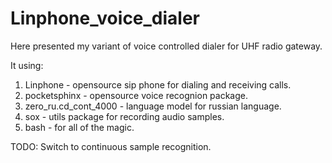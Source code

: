 # Linphone_voice_dialer
Here presented my variant of voice controlled dialer for UHF radio gateway.

It using:
1. Linphone - opensource sip phone for dialing and receiving calls.
2. pocketsphinx - opensource voice recognion package.
3. zero_ru.cd_cont_4000 - language model for russian language.
4. sox - utils package for recording audio samples.
5. bash - for all of the magic.

TODO:
Switch to continuous sample recognition.
